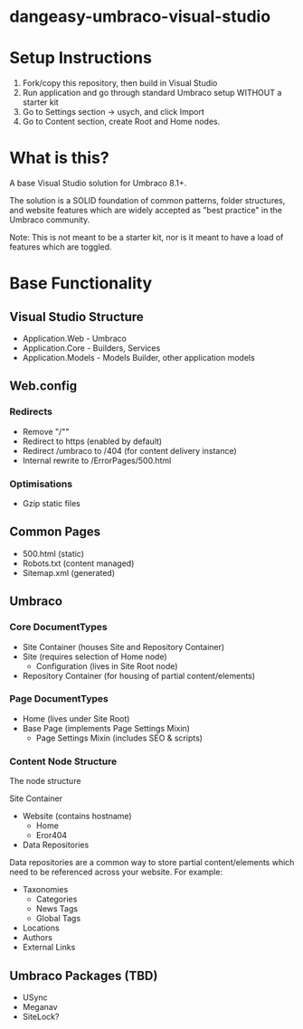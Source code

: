 # dangeasy-umbraco-visual-studio

# Setup Instructions
1. Fork/copy this repository, then build in Visual Studio
2. Run application and go through standard Umbraco setup WITHOUT a starter kit
3. Go to Settings section -> usych, and click Import
4. Go to Content section, create Root and Home nodes.




# What is this?
A base Visual Studio solution for Umbraco 8.1+.  

The solution is a SOLID foundation of common patterns, folder structures, and website features which are widely accepted as "best practice" in the Umbraco community. 

Note: This is not meant to be a starter kit, nor is it meant to have a load of features which are toggled. 


# Base Functionality
## Visual Studio Structure
- Application.Web - Umbraco
- Application.Core - Builders, Services
- Application.Models - Models Builder, other application models

## Web.config
### Redirects
- Remove "/""
- Redirect to https (enabled by default)
- Redirect /umbraco to /404 (for content delivery instance)
- Internal rewrite to /ErrorPages/500.html

### Optimisations
- Gzip static files

## Common Pages
- 500.html (static)
- Robots.txt (content managed)
- Sitemap.xml (generated)


## Umbraco
### Core DocumentTypes
- Site Container (houses Site and Repository Container)
- Site (requires selection of Home node)
	- Configuration (lives in Site Root node)
- Repository Container (for housing of partial content/elements)	


### Page DocumentTypes
- Home (lives under Site Root)
- Base Page (implements Page Settings Mixin)
	- Page Settings Mixin (includes SEO & scripts)



### Content Node Structure
The node structure 

Site Container
 - Website (contains hostname)
   - Home
   - Eror404
 - Data Repositories	
	
Data repositories are a common way to store partial content/elements which need to be referenced across your website. 
For example:
- Taxonomies 
   - Categories 
   - News Tags 
   - Global Tags 	 
- Locations 
- Authors 
- External Links 



## Umbraco Packages (TBD)
- USync
- Meganav
- SiteLock?
